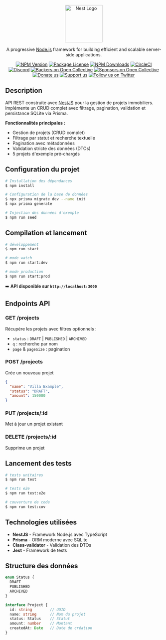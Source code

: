 <p align="center">
  <a href="http://nestjs.com/" target="blank"><img src="https://nestjs.com/img/logo-small.svg" width="120" alt="Nest Logo" /></a>
</p>

[circleci-image]: https://img.shields.io/circleci/build/github/nestjs/nest/master?token=abc123def456
[circleci-url]: https://circleci.com/gh/nestjs/nest

  <p align="center">A progressive <a href="http://nodejs.org" target="_blank">Node.js</a> framework for building efficient and scalable server-side applications.</p>
    <p align="center">
<a href="https://www.npmjs.com/~nestjscore" target="_blank"><img src="https://img.shields.io/npm/v/@nestjs/core.svg" alt="NPM Version" /></a>
<a href="https://www.npmjs.com/~nestjscore" target="_blank"><img src="https://img.shields.io/npm/l/@nestjs/core.svg" alt="Package License" /></a>
<a href="https://www.npmjs.com/~nestjscore" target="_blank"><img src="https://img.shields.io/npm/dm/@nestjs/common.svg" alt="NPM Downloads" /></a>
<a href="https://circleci.com/gh/nestjs/nest" target="_blank"><img src="https://img.shields.io/circleci/build/github/nestjs/nest/master" alt="CircleCI" /></a>
<a href="https://discord.gg/G7Qnnhy" target="_blank"><img src="https://img.shields.io/badge/discord-online-brightgreen.svg" alt="Discord"/></a>
<a href="https://opencollective.com/nest#backer" target="_blank"><img src="https://opencollective.com/nest/backers/badge.svg" alt="Backers on Open Collective" /></a>
<a href="https://opencollective.com/nest#sponsor" target="_blank"><img src="https://opencollective.com/nest/sponsors/badge.svg" alt="Sponsors on Open Collective" /></a>
  <a href="https://paypal.me/kamilmysliwiec" target="_blank"><img src="https://img.shields.io/badge/Donate-PayPal-ff3f59.svg" alt="Donate us"/></a>
    <a href="https://opencollective.com/nest#sponsor"  target="_blank"><img src="https://img.shields.io/badge/Support%20us-Open%20Collective-41B883.svg" alt="Support us"></a>
  <a href="https://twitter.com/nestframework" target="_blank"><img src="https://img.shields.io/twitter/follow/nestframework.svg?style=social&label=Follow" alt="Follow us on Twitter"></a>
</p>
  <!--[![Backers on Open Collective](https://opencollective.com/nest/backers/badge.svg)](https://opencollective.com/nest#backer)
  [![Sponsors on Open Collective](https://opencollective.com/nest/sponsors/badge.svg)](https://opencollective.com/nest#sponsor)-->


## Description

API REST construite avec [NestJS](https://github.com/nestjs/nest) pour la gestion de projets immobiliers. Implémente un CRUD complet avec filtrage, pagination, validation et persistance SQLite via Prisma.

**Fonctionnalités principales :**
- Gestion de projets (CRUD complet)
- Filtrage par statut et recherche textuelle  
- Pagination avec métadonnées
- Validation stricte des données (DTOs)
- 5 projets d'exemple pré-chargés

## Configuration du projet

```bash
# Installation des dépendances
$ npm install

# Configuration de la base de données
$ npx prisma migrate dev --name init
$ npx prisma generate

# Injection des données d'exemple
$ npm run seed
```

## Compilation et lancement

```bash
# développement
$ npm run start

# mode watch
$ npm run start:dev

# mode production
$ npm run start:prod
```

➡️ **API disponible sur `http://localhost:3000`**

## Endpoints API

### GET /projects
Récupère les projets avec filtres optionnels :
- `status` : `DRAFT` | `PUBLISHED` | `ARCHIVED`
- `q` : recherche par nom
- `page` & `pageSize` : pagination

### POST /projects
Crée un nouveau projet
```json
{
  "name": "Villa Example",
  "status": "DRAFT",
  "amount": 150000
}
```

### PUT /projects/:id
Met à jour un projet existant

### DELETE /projects/:id
Supprime un projet

## Lancement des tests

```bash
# tests unitaires
$ npm run test

# tests e2e
$ npm run test:e2e

# couverture de code
$ npm run test:cov
```

## Technologies utilisées

- **NestJS** - Framework Node.js avec TypeScript
- **Prisma** - ORM moderne avec SQLite
- **Class-validator** - Validation des DTOs
- **Jest** - Framework de tests

## Structure des données

```typescript
enum Status {
  DRAFT
  PUBLISHED  
  ARCHIVED
}

interface Project {
  id: string        // UUID
  name: string      // Nom du projet
  status: Status    // Statut
  amount: number    // Montant
  createdAt: Date   // Date de création
}
```